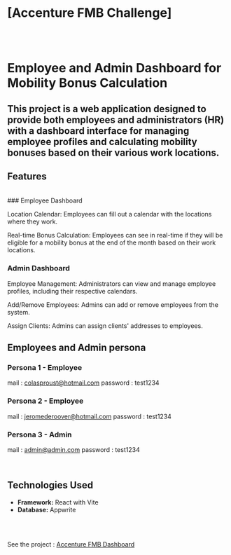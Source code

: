 # [Accenture FMB Challenge]
<br>
<br>

# Employee and Admin Dashboard for Mobility Bonus Calculation

## This project is a web application designed to provide both employees and administrators (HR) with a dashboard interface for managing employee profiles and calculating mobility bonuses based on their various work locations.

## Features
<br>
### Employee Dashboard

Location Calendar: Employees can fill out a calendar with the locations where they work.

Real-time Bonus Calculation: Employees can see in real-time if they will be eligible for a mobility bonus at the end of the month based on their work locations.

### Admin Dashboard

Employee Management: Administrators can view and manage employee profiles, including their respective calendars.

Add/Remove Employees: Admins can add or remove employees from the system.

Assign Clients: Admins can assign clients' addresses to employees.


## Employees and Admin persona


 ### Persona 1 - Employee

 mail : colasproust@hotmail.com 
 password : test1234

 ### Persona 2 - Employee
 mail : jeromederoover@hotmail.com
 password : test1234

### Persona 3 - Admin

mail : admin@admin.com 
password : test1234

<br>

## Technologies Used

- **Framework:** React with Vite
- **Database:** Appwrite

<br>
<br>

See the project :  [Accenture FMB Dashboard](https://accenture-psi.vercel.app/)

